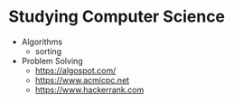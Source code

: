 # Studying Computer Science

- Algorithms
  - sorting
- Problem Solving
  - https://algospot.com/
  - https://www.acmicpc.net
  - https://www.hackerrank.com
